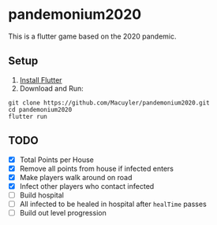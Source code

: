 # pandemonium2020

This is a flutter game based on the 2020 pandemic.

## Setup

1. [Install Flutter](https://flutter.dev/docs/get-started/install)
2. Download and Run:

```
git clone https://github.com/Macuyler/pandemonium2020.git
cd pandemonium2020
flutter run
```

## TODO

- [x] Total Points per House
- [x] Remove all points from house if infected enters
- [x] Make players walk around on road
- [x] Infect other players who contact infected
- [ ] Build hospital
- [ ] All infected to be healed in hospital after `healTime` passes
- [ ] Build out level progression
